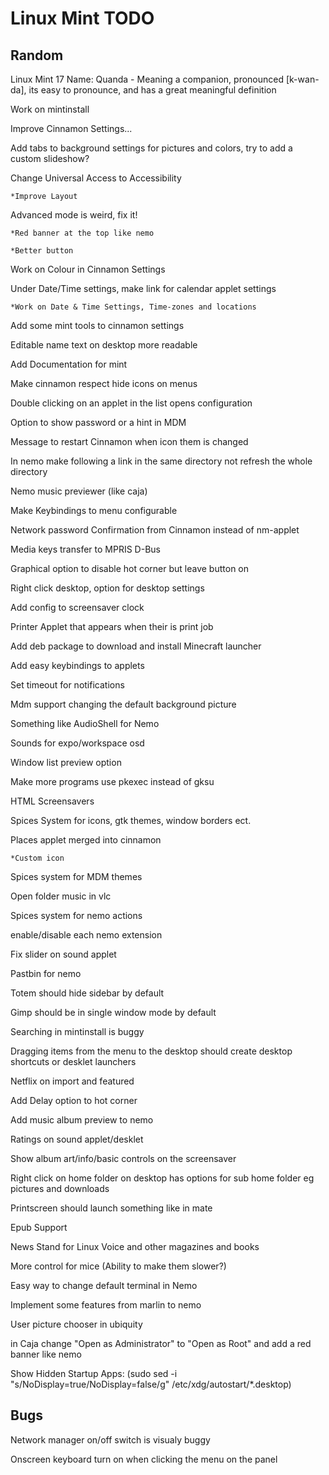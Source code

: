 Linux Mint TODO
===============


Random
------
Linux Mint 17 Name: Quanda - Meaning a companion, pronounced [k-wan-da], its easy to pronounce, and has a great meaningful definition


Work on mintinstall
 
Improve Cinnamon Settings...     

Add tabs to background settings for pictures and colors, try to add a custom slideshow?

Change Universal Access to Accessibility

	*Improve Layout
 
Advanced mode is weird, fix it!  
	
	*Red banner at the top like nemo
	
	*Better button            

Work on Colour in Cinnamon Settings

Under Date/Time settings, make link for calendar applet settings
	
	*Work on Date & Time Settings, Time-zones and locations

Add some mint tools to cinnamon settings

Editable name text on desktop more readable

Add Documentation for mint

Make cinnamon respect hide icons on menus

Double clicking on an applet in the list opens configuration

Option to show password or a hint in MDM

Message to restart Cinnamon when icon them is changed

In nemo make following a link in the same directory not refresh the whole directory

Nemo music previewer (like caja)                         

Make Keybindings to menu configurable

Network password Confirmation from Cinnamon instead of nm-applet

Media keys transfer to MPRIS D-Bus                       

Graphical option to disable hot corner but leave button on

Right click desktop, option for desktop settings         

Add config to screensaver clock                          

Printer Applet that appears when their is print job       

Add deb package to download and install Minecraft launcher

Add easy keybindings to applets

Set timeout for notifications

Mdm support changing the default background picture

Something like AudioShell for Nemo

Sounds for expo/workspace osd

Window list preview option

Make more programs use pkexec instead of gksu

HTML Screensavers

Spices System for icons, gtk themes, window borders ect.

Places applet merged into cinnamon
	
	*Custom icon

Spices system for MDM themes

Open folder music in vlc

Spices system for nemo actions

enable/disable each nemo extension

Fix slider on sound applet

Pastbin for nemo

Totem should hide sidebar by default

Gimp should be in single window mode by default

Searching in mintinstall is buggy

Dragging items from the menu to the desktop should create desktop shortcuts or desklet launchers

Netflix on import and featured

Add Delay option to hot corner

Add music album preview to nemo

Ratings on sound applet/desklet

Show album art/info/basic controls on the screensaver

Right click on home folder on desktop has options for sub home folder eg pictures and downloads

Printscreen should launch something like in mate

Epub Support

News Stand for Linux Voice and other magazines and books

More control for mice (Ability to make them slower?)

Easy way to change default terminal in Nemo

Implement some features from marlin to nemo

User picture chooser in ubiquity

in Caja change "Open as Administrator" to "Open as Root" and add a red banner like nemo

Show Hidden Startup Apps: (sudo sed -i "s/NoDisplay=true/NoDisplay=false/g" /etc/xdg/autostart/*.desktop)


Bugs
-------------

Network manager on/off switch is visualy buggy

Onscreen keyboard turn on when clicking the menu on the panel
